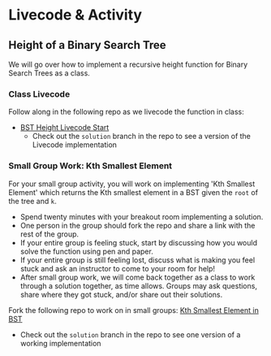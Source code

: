 # Livecode & Activity

## Height of a Binary Search Tree

We will go over how to implement a recursive height function for Binary Search Trees as a class.

### Class Livecode

Follow along in the following repo as we livecode the function in class: 
* [BST Height Livecode Start](https://github.com/Ada-Activities/bst-height-livecode)
  * Check out the `solution` branch in the repo to see a version of the Livecode implementation


### Small Group Work: Kth Smallest Element

For your small group activity,  you will work on implementing 'Kth Smallest Element' which returns the Kth smallest element in a BST given the `root` of the tree and `k`.

- Spend twenty minutes with your breakout room implementing a solution. 
- One person in the group should fork the repo and share a link with the rest of the group.
- If your entire group is feeling stuck, start by discussing how you would solve the function using pen and paper.
- If your entire group is still feeling lost, discuss what is making you feel stuck and ask an instructor to come to your room for help!
- After small group work, we will come back together as a class to work through a solution together, as time allows. Groups may ask questions, share where they got stuck, and/or share out their solutions.

Fork the following repo to work on in small groups: [Kth Smallest Element in BST](https://github.com/Ada-Activities/bst-kth-smallest)
* Check out the `solution` branch in the repo to see one version of a working implementation